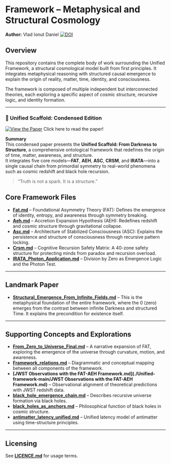 # Framework – Metaphysical and Structural Cosmology
**Author:** Vlad Ionut Daniel
[![DOI](https://zenodo.org/badge/DOI/10.5281/zenodo.15621710.svg)](https://doi.org/10.5281/zenodo.15621710)

## Overview
This repository contains the complete body of work surrounding the Unified Framework, a structural cosmological model built from first principles. It integrates metaphysical reasoning with structured causal emergence to explain the origin of reality, matter, time, identity, and consciousness.

The framework is composed of multiple independent but interconnected theories, each exploring a specific aspect of cosmic structure, recursive logic, and identity formation.

---
### 📘 Unified Scaffold: Condensed Edition

[![View the Paper](https://img.shields.io/badge/Paper-Unified_Scaffold-blue?style=flat-square&logo=github)](https://github.com/Vlahaka/Unified-framework/blob/4ba46b3a53fd20ccaca2b77f82b6897ca61ba76d/Unified_Scaffold_Final_Condensed.md)  Click here to read the paper!

**Summary**  
This condensed paper presents the **Unified Scaffold: From Darkness to Structure**, a comprehensive ontological framework that redefines the origin of time, matter, awareness, and structure.  
It integrates five core models—**FAT**, **AEH**, **ASC**, **CRSM**, and **IRATA**—into a single causal chain from primordial symmetry to real-world phenomena such as cosmic redshift and black hole recursion.

> “Truth is not a spark. It is a structure.”

## Core Framework Files

- **[Fat.md](./Unified-framework-main/Fat.md)** – Foundational Asymmetry Theory (FAT): Defines the emergence of identity, entropy, and awareness through symmetry breaking.
- **[Aeh.md](./Unified-framework-main/Aeh.md)** – Accretion Expansion Hypothesis (AEH): Redefines redshift and cosmic structure through gravitational collapse.
- **[Asc.md](./Unified-framework-main/Asc.md)** – Architecture of Stabilized Consciousness (ASC): Explains the persistence and structure of consciousness through recursive pattern locking.
- **[Crsm.md](./Unified-framework-main/Crsm.md)** – Cognitive Recursion Safety Matrix: A 40-zone safety structure for protecting minds from paradox and recursion overload.
- **[IRATA_Photon_Application.md](./Unified-framework-main/IRATA_Photon_Application.md)** – Division by Zero as Emergence Logic and the Photon Test.

---

## Landmark Paper

- **[Structural_Emergence_From_Infinite_Fields.md](./Unified-framework-main/Structural_Emergence_From_Infinite_Fields.md)** – This is the metaphysical foundation of the entire framework, where the 0 (zero) emerges from the contrast between infinite Darkness and structured Time. It explains the precondition for existence itself.

---

## Supporting Concepts and Explorations

- **[From_Zero_to_Universe_Final.md](./Unified-framework-main/From_Zero_to_Universe_Final.md)** – A narrative expansion of FAT, exploring the emergence of the universe through curvature, motion, and awareness.
- **[Framework_relations.md](./Unified-framework-main/Framework_relations.md)** – Diagrammatic and conceptual mapping between all components of the framework.
- **[JWST Observations with the FAT-AEH Framework.md](./Unified-framework-main/JWST Observations with the FAT-AEH Framework.md)** – Observational alignment of theoretical predictions with JWST redshift data.
- **[black_hole_emergence_chain.md](./Unified-framework-main/black_hole_emergence_chain.md)** – Describes recursive universe formation via black holes.
- **[black_holes_as_anchors.md](./Unified-framework-main/black_holes_as_anchors.md)** – Philosophical function of black holes in cosmic structure.
- **[antimatter_latency_unified.md](./Unified-framework-main/antimatter_latency_unified.md)** – Unified latency model of antimatter using time-structure principles.

---

## Licensing

See **[LICENCE.md](./Unified-framework-main/LICENCE.md)** for usage terms.


